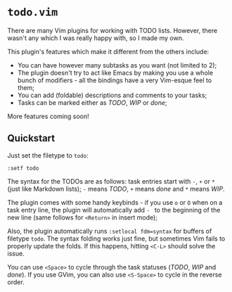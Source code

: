 `todo.vim`
===

There are many Vim plugins for working with TODO lists. However, there wasn't any which I was really happy with, so I made my own.

This plugin's features which make it different from the others include:

- You can have however many subtasks as you want (not limited to 2);
- The plugin doesn't try to act like Emacs by making you use a whole bunch of modifiers - all the bindings have a very Vim-esque feel to them;
- You can add (foldable) descriptions and comments to your tasks;
- Tasks can be marked either as _TODO_, _WIP_ or _done_;

More features coming soon!

Quickstart
---

Just set the filetype to `todo`:

```vim
:setf todo
```

The syntax for the TODOs are as follows: task entries start with `-`, `+` or `*` (just like Markdown lists); `-` means _TODO_, `+` means _done_ and `*` means _WIP_.

The plugin comes with some handy keybinds - if you use `o` or `O` when on a task entry line, the plugin will automatically add `- ` to the beginning of the new line (same follows for `<Return>` in insert mode);

Also, the plugin automatically runs `:setlocal fdm=syntax` for buffers of filetype `todo`. The syntax folding works just fine, but sometimes Vim fails to properly update the folds. If this happens, hitting `<C-L>` should solve the issue.

You can use `<Space>` to cycle through the task statuses (_TODO_, _WIP_ and _done_). If you use GVim, you can also use `<S-Space>` to cycle in the reverse order.
